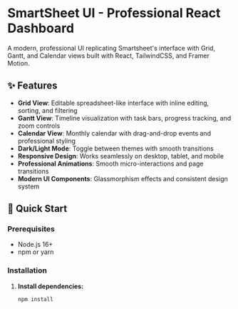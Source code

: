 # SmartSheet UI - Professional React Dashboard

A modern, professional UI replicating Smartsheet's interface with Grid, Gantt, and Calendar views built with React, TailwindCSS, and Framer Motion.

## ✨ Features

- **Grid View**: Editable spreadsheet-like interface with inline editing, sorting, and filtering
- **Gantt View**: Timeline visualization with task bars, progress tracking, and zoom controls
- **Calendar View**: Monthly calendar with drag-and-drop events and professional styling
- **Dark/Light Mode**: Toggle between themes with smooth transitions
- **Responsive Design**: Works seamlessly on desktop, tablet, and mobile
- **Professional Animations**: Smooth micro-interactions and page transitions
- **Modern UI Components**: Glassmorphism effects and consistent design system

## 🚀 Quick Start

### Prerequisites
- Node.js 16+ 
- npm or yarn

### Installation

1. **Install dependencies:**
   ```bash
   npm install
   ```

2. **Start development server:**
   ```bash
   npm run dev
   ```

3. **Open your browser:**
   Navigate to `http://localhost:5173`

### Build for Production
```bash
npm run build
npm run preview
```

## 🎨 Design System

### Color Palette
- **Primary**: Blue tones (#0ea5e9, #0284c7, #0369a1)
- **Secondary**: Gray tones (#64748b, #475569, #334155)
- **Accent**: Green (#10b981, #059669)

### Typography
- **Font**: Inter (Google Fonts)
- **Weights**: 300, 400, 500, 600, 700

### Components
- **Button**: Multiple variants (primary, secondary, ghost) with hover animations
- **Theme Toggle**: Smooth dark/light mode switching
- **Navigation**: Clean tab-based view switching

## 📁 Project Structure

```
src/
├── components/          # Reusable UI components
│   ├── Button.jsx      # Animated button component
│   └── Navbar.jsx      # Navigation with theme toggle
├── views/              # Main view components
│   ├── GridView.jsx    # Spreadsheet interface
│   ├── GanttView.jsx   # Timeline visualization
│   └── CalendarView.jsx # Calendar interface
├── hooks/              # Custom React hooks
│   └── useTheme.js     # Theme management
└── utils/              # Utility functions
```

## 🛠️ Tech Stack

- **React 19** - UI framework
- **Vite** - Build tool and dev server
- **TailwindCSS** - Utility-first CSS framework
- **Framer Motion** - Animation library
- **Lucide React** - Modern icon library
- **date-fns** - Date manipulation utilities
- **clsx** - Conditional className utility

## 🎯 Key Features Implemented

### Grid View
- ✅ Editable cells with inline editing
- ✅ Status and priority badges with color coding
- ✅ Search and filter functionality
- ✅ Hover effects and smooth animations
- ✅ Responsive table design

### Gantt View
- ✅ Timeline visualization with task bars
- ✅ Progress indicators on task bars
- ✅ Zoom controls (Day/Week/Month)
- ✅ Color-coded tasks
- ✅ Smooth task bar animations

### Calendar View
- ✅ Monthly calendar grid
- ✅ Event display with color coding
- ✅ Month navigation
- ✅ Today highlighting
- ✅ Responsive calendar layout

### Theme System
- ✅ Dark/Light mode toggle
- ✅ Persistent theme storage
- ✅ Smooth theme transitions
- ✅ Consistent color system

## 🎨 Customization

### Adding New Themes
Edit `tailwind.config.js` to add custom color schemes:

```javascript
theme: {
  extend: {
    colors: {
      brand: {
        50: '#your-color',
        // ... more shades
      }
    }
  }
}
```

### Custom Components
All components follow the same pattern:
- TailwindCSS for styling
- Framer Motion for animations
- Consistent prop interfaces
- Dark mode support

## 📱 Responsive Breakpoints

- **Mobile**: < 768px
- **Tablet**: 768px - 1024px  
- **Desktop**: > 1024px

## 🚀 Performance

- **Lazy Loading**: Views are rendered on demand
- **Optimized Animations**: 60fps smooth transitions
- **Minimal Bundle**: Tree-shaking enabled
- **Fast Refresh**: Instant development updates

## 📄 License

MIT License - feel free to use this project for learning or commercial purposes.

---

Built with ❤️ using React + Vite + TailwindCSS